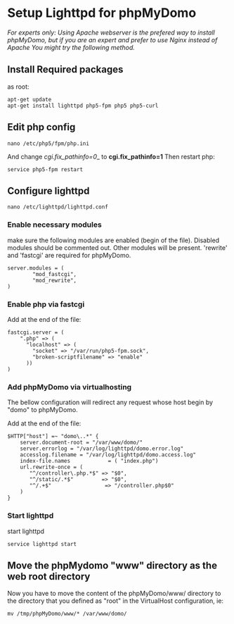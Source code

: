 # Setup Lighttpd for phpMyDomo

_For experts only: Using Apache webserver is the prefered way to install phpMyDomo, but if you are an expert and prefer to use Nginx instead of Apache You might try the following method._


## Install Required packages ############################################
as root:

```
apt-get update
apt-get install lighttpd php5-fpm php5 php5-curl
```


## Edit php config ############################################
```
nano /etc/php5/fpm/php.ini
```
And change _cgi.fix_pathinfo=0__ to __cgi.fix_pathinfo=1__
Then restart php:
```
service php5-fpm restart
```

## Configure lighttpd #########################################
```
nano /etc/lighttpd/lighttpd.conf
```

### Enable necessary modules ##################################
make sure the following modules are enabled (begin of the file). 
Disabled modules should be commented out. Other modules will be present.
'rewrite' and 'fastcgi' are required for phpMyDomo.
```
server.modules = (
        "mod_fastcgi",
        "mod_rewrite",
)
```

### Enable php via fastcgi ####################################
Add at the end of the file:
```
fastcgi.server = (
    ".php" => (
      "localhost" => ( 
        "socket" => "/var/run/php5-fpm.sock",
        "broken-scriptfilename" => "enable"
      ))
)

```

### Add phpMyDomo via virtualhosting ##########################
The bellow configuration will redirect any request whose host begin by "domo" to phpMyDomo.

Add at the end of the file:
```
$HTTP["host"] =~ "domo\..*" {
    server.document-root = "/var/www/domo/"
    server.errorlog = "/var/log/lighttpd/domo.error.log"
    accesslog.filename = "/var/log/lighttpd/domo.access.log"
    index-file.names            = ( "index.php")
    url.rewrite-once = (
       "^/controller\.php.*$" => "$0",
       "^/static/.*$"         => "$0", 
       "^/.+$"                 => "/controller.php$0"
    )
}
```

### Start lighttpd ############################################
start lighttpd
```
service lighttpd start
```

## Move the phpMydomo "www" directory as the web root directory ###############################
Now you have to move the content of the phpMyDomo/www/ directory to the directory that you defined as "root" in the VirtualHost configuration, ie:
```
mv /tmp/phpMyDomo/www/* /var/www/domo/
```
